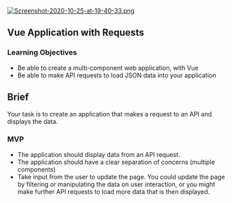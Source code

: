 [![Screenshot-2020-10-25-at-19-40-33.png](https://i.postimg.cc/TYFB2FZS/Screenshot-2020-10-25-at-19-40-33.png)](https://postimg.cc/qzc1jbBX)

## Vue Application with Requests

### Learning Objectives

- Be able to create a multi-component web application, with Vue
- Be able to make API requests to load JSON data into your application

## Brief

Your task is to create an application that makes a request to an API and displays the data.

### MVP

- The application should display data from an API request.
- The application should have a clear separation of concerns (multiple components)
- Take input from the user to update the page. You could update the page by filtering or manipulating the data on user interaction, or you might make further API requests to load more data that is then displayed.
